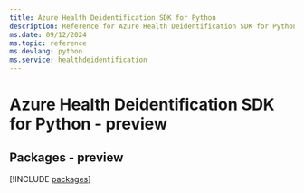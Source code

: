 ```yaml
---
title: Azure Health Deidentification SDK for Python
description: Reference for Azure Health Deidentification SDK for Python
ms.date: 09/12/2024
ms.topic: reference
ms.devlang: python
ms.service: healthdeidentification
---
```

# Azure Health Deidentification SDK for Python - preview
## Packages - preview
[!INCLUDE [packages](health-deidentification-index.md)]